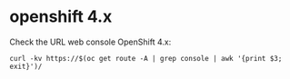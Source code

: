# openshift 4.x

Check the URL web console OpenShift 4.x:
```
curl -kv https://$(oc get route -A | grep console | awk '{print $3; exit}')/
```
